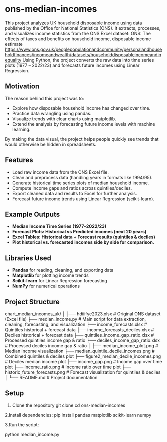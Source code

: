 # ons-median-incomes
This project analyzes UK household disposable income using data published by the Office for National Statistics (ONS).
It extracts, processes, and visualizes income statistics from the ONS Excel dataset: ONS: The effects of taxes and benefits on household income, disposable income estimate
  https://www.ons.gov.uk/peoplepopulationandcommunity/personalandhouseholdfinances/incomeandwealth/datasets/householddisposableincomeandinequality
Using Python, the project converts the raw data into time series plots (1977 – 2022/23) and forecasts future incomes using Linear Regression.

## Motivation
The reason behind this project was to:
- Explore how disposable household income has changed over time.
- Practice data wrangling using pandas.
- Visualize trends with clear charts using matplotlib.
- Extend the analysis by forecasting future income levels with machine learning.

By making the data visual, the project helps people quickly see trends that would otherwise be hidden in spreadsheets.

## Features
- Load raw income data from the ONS Excel file.
- Clean and preprocess data (handling years in formats like 1994/95).
- Generate historical time series plots of median household income.
- Compute income gaps and ratios across quintiles/deciles.
- Export cleaned data and results to Excel for further analysis.
- Forecast future income trends using Linear Regression (scikit-learn).

## Example Outputs
- **Median Income Time Series (1977–2022/23)**
- **Forecast Plots: Historical vs Predicted incomes (next 20 years)**
- **Excel Tables: Historical data + Forecast results (quintiles & deciles)**
- **Plot historical vs. forecasted incomes side by side for comparison.**

## Libraries Used
- **Pandas** for reading, cleaning, and exporting data
- **Matplotlib** for plotting income trends
- **Scikit-learn** for Linear Regression forecasting
- **NumPy** for numerical operations

## Project Structure
chart_median_incomes_uk/
│
├── hdiiifye2023.xlsx # Original ONS dataset (Excel file)
├── median_income.py # Main script for data extraction, cleaning, forecasting, and visualization
├── income_forecasts.xlsx # Quintiles historical + forecast data
├── income_forecasts_deciles.xlsx # Deciles historical + forecast data
├── quintiles_income_gap_ratio.xlsx # Processed quintiles income gap & ratio
├── deciles_income_gap_ratio.xlsx # Processed deciles income gap & ratio
│
├── median_income_plot.png # Median income visualization
├── median_quintile_decile_incomes.png # Combined quintiles & deciles plot
├── figure2_median_decile_incomes.png # Deciles median income plot
├── income_gap.png # Income gap over time plot
├── income_ratio.png # Income ratio over time plot
├── historic_future_forecasts.png # Forecast visualization for quintiles & deciles
│
└── README.md # Project documentation

## Setup

1. Clone the repository git clone <your-repo-url>
cd ons-median-incomes

2.Install dependencies:
pip install pandas matplotlib scikit-learn numpy

3.Run the script:

python median_income.py
